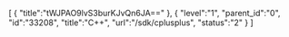 [
	{
		"title":"tWJPAO9lvS3burKJvQn6JA=="
	},
	{
		"level":"1",
		"parent_id":"0",
		"id":"33208",
		"title":"C++",
		"url":"/sdk/cplusplus",
		"status":"2"
	}
]